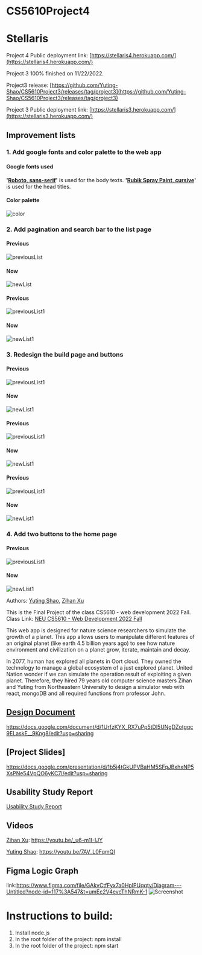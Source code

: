 # CS5610Project4
# Stellaris
Project 4 Public deployment link: [https://stellaris4.herokuapp.com/](https://stellaris4.herokuapp.com/)

Project 3 100% finished on 11/22/2022.

Project3 release: [https://github.com/Yuting-Shao/CS5610Project3/releases/tag/project3](https://github.com/Yuting-Shao/CS5610Project3/releases/tag/project3)

Project 3 Public deployment link: [https://stellaris3.herokuapp.com/](https://stellaris3.herokuapp.com/)

## Improvement lists
### 1. Add google fonts and color palette to the web app
#### Google fonts used
**'[Roboto, sans-serif](https://fonts.google.com/specimen/Roboto)'** is used for the body texts. **'[Rubik Spray Paint, cursive](https://fonts.google.com/specimen/Rubik+Spray+Paint)'** is used for the head titles.

#### Color palette
![color](./screenshots/color.png)
### 2. Add pagination and search bar to the list page
#### Previous
![previousList](./screenshots/3-2.2.png)
#### Now
![newList](./screenshots/4-2.2.png)
#### Previous
![previousList1](./screenshots/3-2.3.png)
#### Now
![newList1](./screenshots/4-2.3.png)
### 3. Redesign the build page and buttons
#### Previous
![previousList1](./screenshots/3-1.1.png)
#### Now
![newList1](./screenshots/4-1.1.png)
#### Previous
![previousList1](./screenshots/3-1.2.png)
#### Now
![newList1](./screenshots/4-1.2.png)
#### Previous
![previousList1](./screenshots/3-1.3.png)
#### Now
![newList1](./screenshots/4-1.3.png)
### 4. Add two buttons to the home page
#### Previous
![previousList1](./screenshots/3-1.png)
#### Now
![newList1](./screenshots/4-1.png)




Authors: [Yuting Shao](https://Yuting-Shao.github.io), [Zihan Xu](https://personal-web.hro1.repl.co/)
​

This is the Final Project of the class CS5610 - web development 2022 Fall.
Class Link: [NEU CS5610 - Web Development 2022 Fall](https://johnguerra.co/classes/webDevelopment_fall_2022/)
​

This web app is designed for nature science researchers to simulate the growth of a planet. This app allows users to manipulate different features of an original planet (like earth 4.5 billion years ago) to see how nature environment and civilization on a planet grow, iterate, maintain and decay.

In 2077, human has explored all planets in Oort cloud. They owned the technology to manage a global ecosystem of a just explored planet. 
  United Nation wonder if we can simulate the operation result of exploiting a given planet.
  Therefore, they hired 79 years old computer science masters Zihan and Yuting from Northeastern University to design a simulator web with react, mongoDB and all required functions from professor John.


## [Design Document](./designDocument.pdf)
https://docs.google.com/document/d/1UrfzKYX_RX7uPp5tDl5UNgDZotgqc9ELaskE__9Kng8/edit?usp=sharing

## [Project Slides]
https://docs.google.com/presentation/d/1b5j4tGkUPVBaHM5SFqJBxhxNP5XsPNe54VpQO6yKC7I/edit?usp=sharing

## Usability Study Report
[Usability Study Report](./screenshots/UsabilityStudyReport.pdf)


## Videos
[Zihan Xu](https://youtu.be/_u6-m1I-IJY): https://youtu.be/_u6-m1I-IJY

[Yuting Shao](https://youtu.be/7AV_L0FqmQI): https://youtu.be/7AV_L0FqmQI

## Figma Logic Graph
link:https://www.figma.com/file/GAkvCtfFyx7a0HpIPUqqtv/Diagram---Untitled?node-id=117%3A547&t=umEc2V4evcThNRmK-1
![Screenshot](https://s2.loli.net/2022/11/16/Pq5hsRdOulBpEDJ.png)

# Instructions to build:
1. Install node.js
2. In the root folder of the project: npm install
3. In the root folder of the project: npm start

